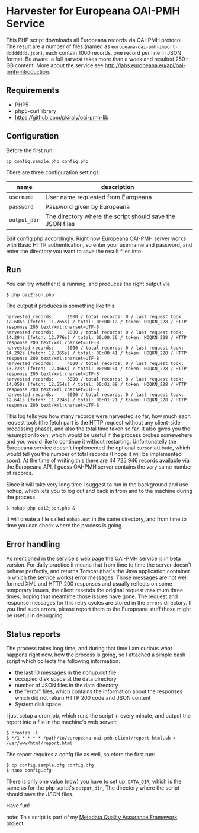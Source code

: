 # Harvester for Europeana OAI-PMH Service

This PHP script downloads all Europeana records via OAI-PMH protocol. The result are a number of files (named as `europeana-oai-pmh-import-dddddddd.json`), each contain 1000 records, one record per line in JSON format.
Be aware: a full harvest takes more than a week and resulted 250+ GB content.
More about the service see http://labs.europeana.eu/api/oai-pmh-introduction.

## Requirements

* PHP5
* php5-curl library
* https://github.com/pkiraly/oai-pmh-lib

## Configuration

Before the first run:

    cp config.sample.php config.php

There are three configuration settings:

| name     | description |
| ---      | ---         |
| `username` | User name requested from Europeana |
| `password` | Password given by Europeana |
| `output_dir` | The directory where the script should save the JSON files |

Edit config.php accordingly. Right now Europeana OAI-PMH server works with Basic HTTP authentication, so enter your 
username and password, and enter the directory you want to save the result files into.

## Run

You can try whether it is running, and produces the right output via

    $ php oai2json.php

The output it produces is something like this:

    harvested records:     1000 / total records: 0 / last request took: 12.686s (fetch: 11.765s) / total: 00:00:12 / token: HOQKN_228 / HTTP response 200 text/xml;charset=UTF-8
    harvested records:     2000 / total records: 0 / last request took: 14.294s (fetch: 12.776s) / total: 00:00:26 / token: HOQKN_228 / HTTP response 200 text/xml;charset=UTF-8
    harvested records:     3000 / total records: 0 / last request took: 14.292s (fetch: 12.865s) / total: 00:00:41 / token: HOQKN_228 / HTTP response 200 text/xml;charset=UTF-8
    harvested records:     4000 / total records: 0 / last request took: 13.723s (fetch: 12.466s) / total: 00:00:54 / token: HOQKN_228 / HTTP response 200 text/xml;charset=UTF-8
    harvested records:     5000 / total records: 0 / last request took: 14.050s (fetch: 12.554s) / total: 00:01:09 / token: HOQKN_228 / HTTP response 200 text/xml;charset=UTF-8
    harvested records:     6000 / total records: 0 / last request took: 12.641s (fetch: 11.724s) / total: 00:01:21 / token: HOQKN_228 / HTTP response 200 text/xml;charset=UTF-8

This log tells you how many records were harvested so far, how much each request took (the fetch part is the HTTP request without any client-side processing phase), and also the total time taken so far. It also gives you the resumptionToken, which would be useful if the process brokes somewehere and you would like to continue it without restarting. Unfortunatelly the Europeana service doesn't implemented the optional `cursor` attibute, which would tell you the number of total records (I hope it will be implemented soon). At the time of writing this there are 44 725 946 records available via the Europeana API, I guess OAI-PMH server contains the very same number of records.

Since it will take very long time I suggest to run in the background and use nohup, which lets you to log out and back in from and to the machine during the process.

    $ nohup php oai2json.php &

It will create a file called `nohup.out` in the same directory, and from time to time you can check where the process is going.

## Error handling

As mentioned in the service's web page the OAI-PMH service is in beta varsion. For daily practice it means that from time to time the server doesn't behave perfectly, and returns Tomcat (that's the Java application container in which the service works) error messages. Those messages are not well formed XML and HTTP 200 responses and usually reflects on some temporary issues, the client resends the original request maximum three times, hoping that meantime those issues have gone. The request and response messages for this retry cycles are stored in the `errors` directory. If you find such errors, please report them to the Europeana stuff those might be useful in debugging.

## Status reports

The process takes long time, and during that time I am curious what happens right now, how the process is going, so I attached a simple bash script which collects the following information:

* the last 10 messages in the nohup.out file
* occupied disk space at the data directory
* number of JSON files in the data directory
* the "error" files, which contains the information about the responses which did not return HTTP 200 code and JSON content
* System disk space

I just setup a cron job, which runs the script in every minute, and output the report into a file in the machine's web server:

    $ crontab -l
    $ */1 * * * * /path/to/europeana-oai-pmh-client/report-html.sh > /var/www/html/report.html

The report requires a confg file as well, so efore the first run:

    $ cp config.sample.cfg config.cfg
    $ nano config.cfg

There is only one value (now) you have to set up: `DATA_DIR`, which is the same as for the php script's `output_dir`, The directory where the script should save the JSON files.

Have fun!

note: This script is part of my [Metadata Quality Assurance Framework](http://pkiraly.github.io) project.

